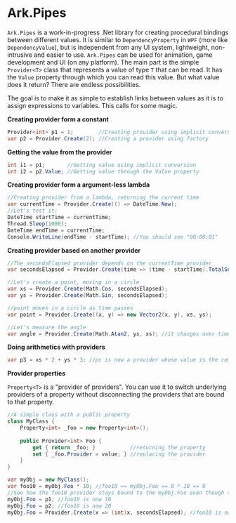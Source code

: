 Ark.Pipes
====

`Ark.Pipes` is a work-in-progress .Net library for creating procedural bindings between different values. It is similar to `DependencyProperty` in `WPF` (more like `DependencyValue`), but is independent from any UI system, lightweight, non-intrusive and easier to use. `Ark.Pipes` can be used for animation, game development and UI (on any platform).
The main part is the simple `Provider<T>` class that represents a value of type `T` that can be read. It has the `Value` property through which you can read this value. But what value does it return? There are endless possibilities.

The goal is to make it as simple to establish links between values as it is to assign expressions to variables. This calls for some magic.

**Creating provider form a constant**
```csharp
Provider<int> p1 = 1;        //Creating provider using implicit conversion
var p2 = Provider.Create(2); //Creating a provider using factory
```

**Getting the value from the provider**
```csharp
int i1 = p1;       //Getting value using implicit conversion
int i2 = p2.Value; //Getting value through the Value property
```

**Creating provider form a argument-less lambda**
```csharp
//Creating provider from a lambda, returning the current time
var currentTime = Provider.Create(() => DateTime.Now);
//Let's test it:
DateTime startTime = currentTime;
Thread.Sleep(1000);
DateTime endTime = currentTime;
Console.WriteLine(endTime - startTime); //You should see "00:00:01"
```

**Creating provider based on another provider**
```csharp
//The secondsElapsed provider depends on the currentTime provider
var secondsElapsed = Provider.Create(time => (time - startTime).TotalSeconds, currentTime); 

//Let's create a point, moving in a circle
var xs = Provider.Create(Math.Cos, secondsElapsed);
var ys = Provider.Create(Math.Sin, secondsElapsed);

//point moves in a circle as time passes
var point = Provider.Create((x, y) => new Vector2(x, y), xs, ys); 

//Let's measure the angle
var angle = Provider.Create(Math.Atan2, ys, xs); //it changes over time too
```

**Doing arithmetics with providers**
```csharp
var p3 = xs * 2 + ys * 3; //pc is now a provider whose value is the combination of xs and ys
```

**Provider properties**

`Property<T>` is a "provider of providers". You can use it to switch underlying providers of a property without disconnecting the providers that are bound to that property.
```csharp
//A simple class with a public property
class MyClass {
    Property<int> _foo = new Property<int>();
    
    public Provider<int> Foo {
        get { return _foo; }           //returning the property
        set { _foo.Provider = value; } //replacing the provider
    }
}

var myObj = new MyClass();
var foo10 = myObj.Foo * 10; //foo10 == myObj.Foo == 0 * 10 == 0
//See how the foo10 provider stays bound to the myObj.Foo even though the underlying providers change
myObj.Foo = p1; //foo10 is now 10
myObj.Foo = p2; //foo10 is now 20
myObj.Foo = Provider.Create(x => (int)x, secondsElapsed); //foo10 is now 10x the number of seconds passed
```
